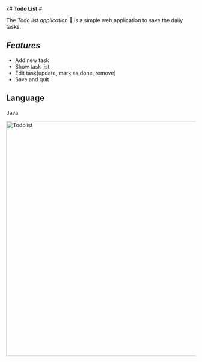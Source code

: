 

x# **Todo List** #

The *Todo* *list* *application* :memo: is a simple web application to save the daily tasks.

## *Features* ##
* Add new task
* Show task list 
* Edit task(update, mark as done, remove)
* Save and quit

## Language ## 
Java

<img width="625" alt="Todolist" src="https://user-images.githubusercontent.com/72344384/95251694-34085580-081c-11eb-9db8-165aecc8f6fa.png">


